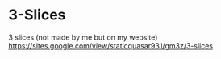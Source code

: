 # 3-Slices
3 slices (not made by me but on my website) https://sites.google.com/view/staticquasar931/gm3z/3-slices
